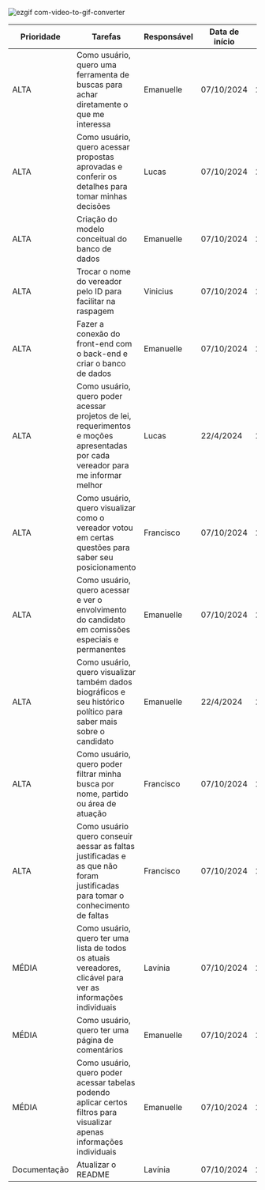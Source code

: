 
![ezgif com-video-to-gif-converter](https://github.com/Byte-Team-Fatec/Byte_Team-API-1-/blob/Desenvolvimento/gifsprint2.gif)
 
| Prioridade | Tarefas | Responsável | Data de início  | Data de término
|------|-----------|--|--|--|
| ALTA | Como usuário, quero uma ferramenta de buscas para achar diretamente o que me interessa | Emanuelle | 07/10/2024 | 24/10/2024
| ALTA | Como usuário, quero acessar propostas aprovadas e conferir os detalhes para tomar minhas decisões | Lucas | 07/10/2024 | 24/10/2024
| ALTA | Criação do modelo conceitual do banco de dados | Emanuelle | 07/10/2024 | 24/10/2024
| ALTA | Trocar o nome do vereador pelo ID para facilitar na raspagem | Vinicius | 07/10/2024 | 24/10/2024
| ALTA| Fazer a conexão do front-end com o back-end e criar o banco de dados| Emanuelle | 07/10/2024 | 24/10/2024
| ALTA | Como usuário, quero poder acessar projetos de lei, requerimentos e moções apresentadas por cada vereador para me informar melhor | Lucas | 22/4/2024 | 2/5/2024
| ALTA | Como usuário, quero visualizar como o vereador votou em certas questões para saber seu posicionamento | Francisco | 07/10/2024 | 24/10/2024
| ALTA | Como usuário, quero acessar e ver o envolvimento do candidato em comissões especiais e permanentes | Emanuelle | 07/10/2024 |  2/5/2024
| ALTA | Como usuário, quero visualizar também dados biográficos e seu histórico político para saber mais sobre o candidato | Emanuelle | 22/4/2024 | 2/5/2024
| ALTA | Como usuário, quero poder filtrar minha busca por nome, partido ou área de atuação | Francisco | 07/10/2024 | 24/10/2024
| ALTA | Como usuário quero conseuir aessar as faltas justificadas e as que não foram justificadas para tomar o conhecimento de faltas | Francisco | 07/10/2024 | 24/10/2024
| MÉDIA | Como usuário, quero ter uma lista de todos os atuais vereadores, clicável para ver as informações individuais | Lavínia | 07/10/2024 | 24/10/2024
| MÉDIA | Como usuário, quero ter uma página de comentários | Emanuelle | 07/10/2024 | 24/10/2024
| MÉDIA | Como usuário, quero poder acessar tabelas podendo aplicar certos filtros para visualizar apenas informações individuais | Emanuelle | 07/10/2024 | 24/10/2024
| Documentação | Atualizar o README | Lavínia  | 07/10/2024 | 25/10/2024
 
